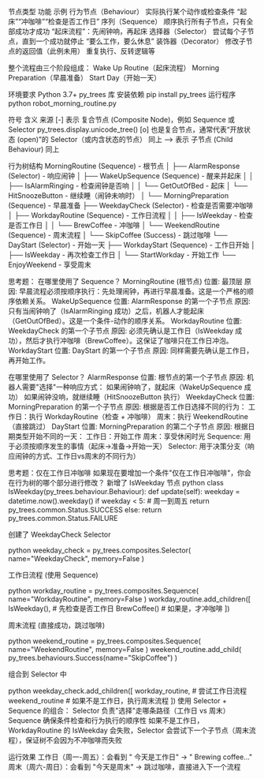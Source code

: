 节点类型	                  功能	                        示例
行为节点（Behaviour）	实际执行某个动作或检查条件	       “起床”“冲咖啡”“检查是否工作日”
序列（Sequence）	 顺序执行所有子节点，只有全部成功才成功	“起床流程”：先闹钟响，再起床
选择器（Selector）	尝试每个子节点，直到一个成功就停止  	“要么工作，要么休息”
装饰器（Decorator）	修改子节点的返回值（此例未用）	         重复执行、反转逻辑等

整个流程由三个阶段组成：
Wake Up Routine（起床流程）
Morning Preparation（早晨准备）
Start Day（开始一天）

环境要求
Python 3.7+
py_trees 库
安装依赖
pip install py_trees
运行程序
python robot_morning_routine.py

符号	含义	                                                            来源
[-]	    表示 复合节点 (Composite Node)，例如 Sequence 或 Selector	          py_trees.display.unicode_tree()
[o]	    也是复合节点，通常代表“开放状态 (open)”的 Selector（或内含状态的节点）	同上
-->	     表示 子节点 (Child Behaviour)	                                    同上

行为树结构
MorningRoutine (Sequence) - 根节点
│
├── AlarmResponse (Selector) - 响应闹钟
│   ├── WakeUpSequence (Sequence) - 醒来并起床
│   │   ├── IsAlarmRinging - 检查闹钟是否响
│   │   └── GetOutOfBed - 起床
│   └── HitSnoozeButton - 继续睡（闹钟未响时）
│
└── MorningPreparation (Sequence) - 早晨准备
    ├── WeekdayCheck (Selector) - 检查是否需要冲咖啡
    │   ├── WorkdayRoutine (Sequence) - 工作日流程
    │   │   ├── IsWeekday - 检查是否工作日
    │   │   └── BrewCoffee - 冲咖啡
    │   └── WeekendRoutine (Sequence) - 周末流程
    │       └── SkipCoffee (Success) - 跳过咖啡
    └── DayStart (Selector) - 开始一天
        ├── WorkdayStart (Sequence) - 工作日开始
        │   ├── IsWeekday - 再次检查工作日
        │   └── StartWorkday - 开始工作
        └── EnjoyWeekend - 享受周末

 思考题：
在哪里使用了 Sequence？
MorningRoutine (根节点)
位置: 最顶层
原因: 早晨流程必须按顺序执行：先处理闹钟，再进行早晨准备。这是一个严格的顺序依赖关系。
WakeUpSequence
位置: AlarmResponse 的第一个子节点
原因: 只有当闹钟响了（IsAlarmRinging 成功）之后，机器人才能起床（GetOutOfBed）。这是一个条件-动作的顺序关系。
WorkdayRoutine
位置: WeekdayCheck 的第一个子节点
原因: 必须先确认是工作日（IsWeekday 成功），然后才执行冲咖啡（BrewCoffee）。这保证了咖啡只在工作日冲泡。
WorkdayStart
位置: DayStart 的第一个子节点
原因: 同样需要先确认是工作日，再开始工作。


在哪里使用了 Selector？
AlarmResponse
位置: 根节点的第一个子节点
原因: 机器人需要"选择"一种响应方式：
如果闹钟响了，就起床（WakeUpSequence 成功）
如果闹钟没响，就继续睡（HitSnoozeButton 执行）
WeekdayCheck
位置: MorningPreparation 的第一个子节点
原因: 根据是否工作日选择不同的行为：
工作日：执行 WorkdayRoutine（检查 + 冲咖啡）
周末：执行 WeekendRoutine（直接跳过）
DayStart
位置: MorningPreparation 的第二个子节点
原因: 根据日期类型开始不同的一天：
工作日：开始工作
周末：享受休闲时光
Sequence: 用于必须按顺序发生的事情（起床→准备→开始一天）
Selector: 用于决策分支（响应闹钟的方式、工作日vs周末的不同行为）


思考题：仅在工作日冲咖啡
如果现在要增加一个条件"仅在工作日冲咖啡"，你会在行为树的哪个部分进行修改？
新增了 IsWeekday 节点
python   class IsWeekday(py_trees.behaviour.Behaviour):
       def update(self):
           weekday = datetime.now().weekday()
           if weekday < 5:  # 周一到周五
               return py_trees.common.Status.SUCCESS
           else:
               return py_trees.common.Status.FAILURE

创建了 WeekdayCheck Selector

python   weekday_check = py_trees.composites.Selector(
       name="WeekdayCheck",
       memory=False
   )

工作日流程 (使用 Sequence)

python   workday_routine = py_trees.composites.Sequence(
       name="WorkdayRoutine",
       memory=False
   )
   workday_routine.add_children([
       IsWeekday(),      # 先检查是否工作日
       BrewCoffee()      # 如果是，才冲咖啡
   ])

周末流程 (直接成功，跳过咖啡)

python   weekend_routine = py_trees.composites.Sequence(
       name="WeekendRoutine",
       memory=False
   )
   weekend_routine.add_child(
       py_trees.behaviours.Success(name="SkipCoffee")
   )

组合到 Selector 中

python   weekday_check.add_children([
       workday_routine,   # 尝试工作日流程
       weekend_routine    # 如果不是工作日，执行周末流程
   ])
使用 Selector + Sequence 的组合：
Selector 负责"选择"走哪条路径（工作日 vs 周末）
Sequence 确保条件检查和行为执行的顺序性
如果不是工作日，WorkdayRoutine 的 IsWeekday 会失败，Selector 会尝试下一个子节点（周末流程），保证树不会因为不冲咖啡而失败

运行效果
工作日（周一-周五）：会看到 " 今天是工作日" → " Brewing coffee..."
周末（周六-周日）：会看到 "今天是周末" → 跳过咖啡，直接进入下一个流程


